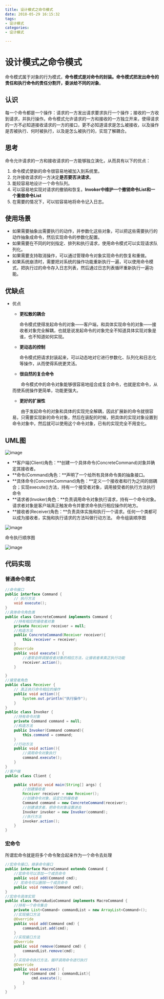 ```yaml
---
title: 设计模式之命令模式
date: 2018-05-29 16:15:32
tags:
- 设计模式
categories:
- 设计模式

---
```


#  设计模式之命令模式

命令模式属于对象的行为模式，**命令模式是对命令的封装。命令模式把发出命令的责任和执行命令的责任分割开，委派给不同的对象**。

<!--more-->

## 认识

每一个命令都是一个操作：请求的一方发出请求要求执行一个操作；接收的一方收到请求，并执行操作。命令模式允许请求的一方和接收的一方独立开来，使得请求的一方不必知道接收请求的一方的接口，更不必知道请求是怎么被接收，以及操作是否被执行、何时被执行，以及是怎么被执行的，实现了解耦合。

## 思考

命令允许请求的一方和接收请求的一方能够独立演化，从而具有以下的优点：

1. 命令模式使新的命令很容易地被加入到系统里。
2. 允许接收请求的一方决定**是否要否决请求**。
3. 能较容易地设计一个命令队列。
4. 可以容易地实现对请求的撤销和恢复。**Invoker中维护一个撤销命令List和一个重做命令List**
5. 在需要的情况下，可以较容易地将命令记入日志。

## 使用场景

- 如果需要抽象出需要执行的动作，并参数化这些对象，可以把这些需要执行的动作抽象成命令，然后实现命令的参数化配置。
- 如果需要在不同的时刻指定、排列和执行请求，使用命令模式可以实现请求队列化。
- 如果需要支持取消操作，可以通过管理命令对象实现命令的恢复和重做。
- 如果系统崩溃时，需要把对系统的操作功能重新执行一遍，可以使用命令模式，把执行过的命令存入日志列表，然后通过日志列表循环重新执行一遍功能。

## 优缺点

- 优点
  - **更松散的耦合**

    ​命令模式使得发起命令的对象——客户端，和具体实现命令的对象——接收者对象完全解耦，也就是说发起命令的对象完全不知道具体实现对象是谁，也不知道如何实现。
  - **更动态的控制**

    ​命令模式把请求封装起来，可以动态地对它进行参数化、队列化和日志化等操作，从而使得系统更灵活。

  - **很自然的复合命令**

  　　命令模式中的命令对象能够很容易地组合成复合命令，也就是宏命令，从而使系统操作更简单，功能更强大。

  - **更好的扩展性**

  　　由于发起命令的对象和具体的实现完全解耦，因此扩展新的命令就很容易，只需要实现新的命令对象，然后在装配的时候，把具体的实现对象设置到命令对象中，然后就可以使用这个命令对象，已有的实现完全不用变化。


## UML图

![image](https://image-1257941127.cos.ap-beijing.myqcloud.com/deMode19.png)

- **客户端(Client)角色：**创建一个具体命令(ConcreteCommand)对象并确定其接收者。
- **命令(Command)角色：**声明了一个给所有具体命令类的抽象接口。
- **具体命令(ConcreteCommand)角色：**定义一个接收者和行为之间的弱耦合；实现execute()方法，持有一个接受者对象，调用接受者的执行方法执行命令
- **请求者(Invoker)角色：**负责调用命令对象执行请求，持有一个命令对象。请求者对象是客户端真正触发命令并要求命令执行相应操作的地方。
- **接收者(Receiver)角色：**负责具体实施和执行一个请求。任何一个类都可以成为接收者，实施和执行请求的方法叫做行动方法。
命令组装顺序图

![image](https://image-1257941127.cos.ap-beijing.myqcloud.com/deMode38.jpg)

命令执行顺序图

![image](https://image-1257941127.cos.ap-beijing.myqcloud.com/deMode39.jpg)

## 代码实现

### 普通命令模式

```java
//命令接口
public interface Command {
    // 执行方法
    void execute();
}
//具体命令角色类
public class ConcreteCommand implements Command {
    //持有相应的接收者对象
    private Receiver receiver = null;
    //构造方法
    public ConcreteCommand(Receiver receiver){
        this.receiver = receiver;
    }
    @Override
    public void execute() {
        //通常会转调接收者对象的相应方法，让接收者来真正执行功能
        receiver.action();
    }

}
//接受者角色
public class Receiver {
    // 真正执行命令相应的操作
    public void action(){
        System.out.println("执行操作");
    }
}
public class Invoker {
    //持有命令对象
    private Command command = null;
    //构造方法
    public Invoker(Command command){
        this.command = command;
    }
    //行动方法
    public void action(){
        //调用命令对象执行
        command.execute();
    }
}
//客户端
public class Client {

    public static void main(String[] args) {
        //创建接收者
        Receiver receiver = new Receiver();
        //创建命令对象，设定它的接收者
        Command command = new ConcreteCommand(receiver);
        //创建请求者，把命令对象设置进去
        Invoker invoker = new Invoker(command);
        //执行方法
        invoker.action();
    }
}
```

### 宏命令

所谓宏命令就是将多个命令聚合起来作为一个命令去处理

```java
//宏命令接口，继承命令接口
public interface MacroCommand extends Command {
    //宏命令可以添加一个成员命令
    public void add(Command cmd);
    // 宏命令可以删除一个成员命令
    public void remove(Command cmd);
}
//宏命令具体实现
public class MacroAudioCommand implements MacroCommand {
    //持有一个命令集合
    private List<Command> commandList = new ArrayList<Command>();
  	//实现接口方法
    @Override
    public void add(Command cmd) {
        commandList.add(cmd);
    }
    //实现接口方法
    @Override
    public void remove(Command cmd) {
        commandList.remove(cmd);
    }
    //实现命令执行方法，循环调用命令进行执行
    @Override
    public void execute() {
        for(Command cmd : commandList){
            cmd.execute();
        }
    }
}
```
